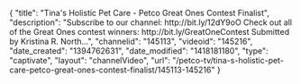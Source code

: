 {
    "title": "Tina's Holistic Pet Care - Petco Great Ones Contest Finalist",
    "description": "Subscribe to our channel: http:\/\/bit.ly\/12dY9oO Check out all of the Great Ones contest winners: http:\/\/bit.ly\/GreatOneContest Submitted by Kristina R. North...",
    "channelid": "145113",
    "videoid": "145216",
    "date_created": "1394762631",
    "date_modified": "1418181180",
    "type": "captivate",
    "layout": "channelVideo",
    "url": "\/petco-tv\/tina-s-holistic-pet-care-petco-great-ones-contest-finalist\/145113-145216"
}